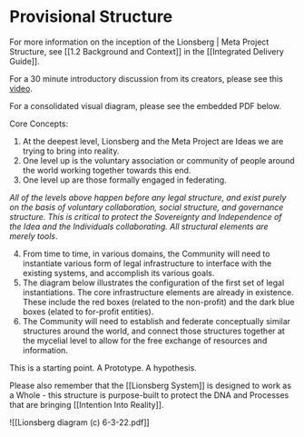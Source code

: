 # Provisional Structure 

For more information on the inception of the Lionsberg | Meta Project Structure, see [[1.2 Background and Context]] in the [[Integrated Delivery Guide]]. 

For a 30 minute introductory discussion from its creators, please see this [video](https://youtu.be/F5MAh4T15_s). 

For a consolidated visual diagram, please see the embedded PDF below. 

Core Concepts: 
1. At the deepest level, Lionsberg and the Meta Project are Ideas we are trying to bring into reality. 
2. One level up is the voluntary association or community of people around the world working together towards this end. 
3. One level up are those formally engaged in federating. 

_All of the levels above happen before any legal structure, and exist purely on the basis of voluntary collaboration, social structure, and governance structure. This is critical to protect the Sovereignty and Independence of the Idea and the Individuals collaborating. All structural elements are merely tools_. 

4. From time to time, in various domains, the Community will need to instantiate various form of legal infrastructure to interface with the existing systems, and accomplish its various goals. 
5. The diagram below illustrates the configuration of the first set of legal instantiations. The core infrastructure elements are already in existence. These include the red boxes (related to the non-profit) and the dark blue boxes (elated to for-profit entities). 
6. The Community will need to establish and federate conceptually similar structures around the world, and connect those structures together at the mycelial level to allow for the free exchange of resources and information. 

This is a starting point. A Prototype. A hypothesis. 

Please also remember that the [[Lionsberg System]] is designed to work as a Whole - this structure is purpose-built to protect the DNA and Processes that are bringing [[Intention Into Reality]].

![[Lionsberg diagram (c) 6-3-22.pdf]]